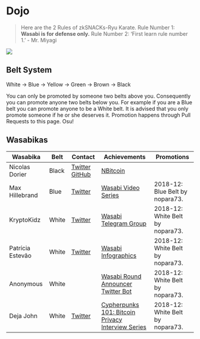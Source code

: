 # Dojo

> Here are the 2 Rules of zkSNACKs-Ryu Karate. Rule Number 1: **Wasabi is for defense only.** Rule Number 2: ‘First learn rule number 1.’ - Mr. Miyagi

![](https://i.imgur.com/kvs43Jm.jpg)

## Belt System

White -> Blue -> Yellow -> Green -> Brown -> Black

You can only be promoted by someone two belts above you. Consequently you can promote anyone two belts below you. For example if you are a Blue belt you can promote anyone to be a White belt. It is advised that you only promote someone if he or she deserves it. Promotion happens through Pull Requests to this page. Osu!

## Wasabikas

| Wasabika         | Belt  | Contact                                                                                  | Achievements                                                                                                                             | Promotions                                   |
|------------------|-------|------------------------------------------------------------------------------------------|------------------------------------------------------------------------------------------------------------------------------------------|----------------------------------------------|
| Nicolas Dorier   | Black | [Twitter](https://twitter.com/NicolasDorier) [GitHub](https://github.com/NicolasDorier/) | [NBitcoin](https://github.com/MetacoSA/NBitcoin/)                                                                                        |                                              |
| Max Hillebrand   | Blue  | [Twitter](https://twitter.com/HillebrandMax)                                             | [Wasabi Video Series](https://www.youtube.com/watch?v=y8wQK-Ndl3Q&list=PLPj3KCksGbSaEmjU0sywoTYDVYYSu8LsS)                               | 2018-12: Blue Belt by nopara73.  |
| KryptoKidz       | White | [Twitter](https://twitter.com/kryptokidz_)                                               | [Wasabi Telegram Group](https://t.me/WasabiWallet)                                                                                       | 2018-12: White Belt by nopara73. |
| Patrícia Estevão | White | [Twitter](https://twitter.com/patestevao)                                                | [Wasabi Infographics](https://wasabiwallet.io/images/infographics.jpg)                                                                   | 2018-12: White Belt by nopara73. |
| Anonymous        | White |                                                                                          | [Wasabi Round Announcer Twitter Bot](https://twitter.com/WasabiAnnouncer)                                                                | 2018-12: White Belt by nopara73. |
| Deja John        | White | [Twitter](https://twitter.com/Deezbitbies)                                               | [Cypherpunks 101: Bitcoin Privacy Interview Series](https://www.youtube.com/watch?v=6OveKiFw89o&list=PLbdPWjvnsOMy1Pz87E-Sc9RtBPdTP8JTu) | 2018-12: White Belt by nopara73. |
